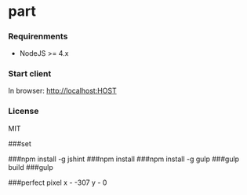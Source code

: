 # part
##### 

### Requirenments
* NodeJS >= 4.x

### Start client
In browser:
[http://localhost:HOST](http://localhost:HOST)

### License
MIT

###set 

###npm install -g jshint
###npm install
###npm install -g gulp
###gulp build
###gulp

###perfect pixel
x - -307
y - 0
